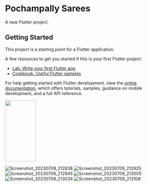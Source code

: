 # Pochampally Sarees

A new Flutter project.

## Getting Started

This project is a starting point for a Flutter application.

A few resources to get you started if this is your first Flutter project:

- [Lab: Write your first Flutter app](https://docs.flutter.dev/get-started/codelab)
- [Cookbook: Useful Flutter samples](https://docs.flutter.dev/cookbook)

For help getting started with Flutter development, view the
[online documentation](https://docs.flutter.dev/), which offers tutorials,
samples, guidance on mobile development, and a full API reference.

<img src="https://github.com/RahulYellantrawar/saree-shop/assets/138847160/3976fc05-e7f5-40fb-b235-ad5d8746efe2" width="100" height="200" />

![Screenshot_20230709_212838](https://github.com/RahulYellantrawar/saree-shop/assets/138847160/3976fc05-e7f5-40fb-b235-ad5d8746efe2) 
![Screenshot_20230709_212925](https://github.com/RahulYellantrawar/saree-shop/assets/138847160/49c6850d-cc41-4582-a5b1-c3b933ae1518)
![Screenshot_20230709_212945](https://github.com/RahulYellantrawar/saree-shop/assets/138847160/bf322cd2-b2d9-4c90-822f-c80a4e8f57a7)
![Screenshot_20230709_213005](https://github.com/RahulYellantrawar/saree-shop/assets/138847160/71adfa51-a0db-4f42-83e8-e36f1a064f29)
![Screenshot_20230709_213034](https://github.com/RahulYellantrawar/saree-shop/assets/138847160/6a2d1bf7-14f8-4957-a526-09820cc3f5dc)
![Screenshot_20230709_213106](https://github.com/RahulYellantrawar/saree-shop/assets/138847160/721d84c8-ab8b-462d-921c-3d1de8eb94d2)
